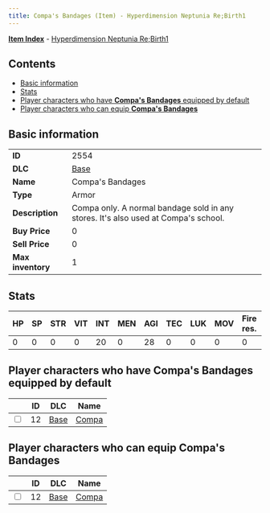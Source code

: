 ```yaml
---
title: Compa's Bandages (Item) - Hyperdimension Neptunia Re;Birth1
---
```


[**Item Index**](/neptunia/rb1/item/index.html) - [Hyperdimension Neptunia Re;Birth1](/neptunia/rb1)

## Contents

- [Basic information](#basic-information)
- [Stats](#stats)
- [Player characters who have **Compa's Bandages** equipped by default](#player-characters-who-have-compas-bandages-equipped-by-default)
- [Player characters who can equip **Compa's Bandages**](#player-characters-who-can-equip-compas-bandages)

## Basic information

|   |   |
| -- | -- |
| **ID** | 2554 |
| **DLC** | [Base](/neptunia/rb1/dlc/1-base.html) |
| **Name** | Compa's Bandages |
| **Type** | Armor |
| **Description** | Compa only. A normal bandage sold in any stores. It's also used at Compa's school. |
| **Buy Price** | 0 |
| **Sell Price** | 0 |
| **Max inventory** | 1 |


## Stats

| HP | SP | STR | VIT | INT | MEN | AGI | TEC | LUK | MOV | Fire res. | Ice res. | Wind res. | Lightning res. |
| -- | -- | --- | --- | --- | --- | --- | --- | --- | --- | --------- | -------- | --------- | -------------- |
| 0 | 0 | 0 | 0 | 20 | 0 | 28 | 0 | 0 | 0 | 0 | 0 | 0 | 0 |


## Player characters who have **Compa's Bandages** equipped by default

|    | ID | DLC | Name |
| -- | -- | --- | ---- |
| <input type="checkbox" id="rb1-player-1-12" class="trackbox" /> | 12 | [Base](/neptunia/rb1/dlc/1-base.html) | [Compa](/neptunia/rb1/player/1-12-compa.html) |


## Player characters who can equip **Compa's Bandages**

|    | ID | DLC | Name |
| -- | -- | --- | ---- |
| <input type="checkbox" id="rb1-player-1-12" class="trackbox" /> | 12 | [Base](/neptunia/rb1/dlc/1-base.html) | [Compa](/neptunia/rb1/player/1-12-compa.html) |
